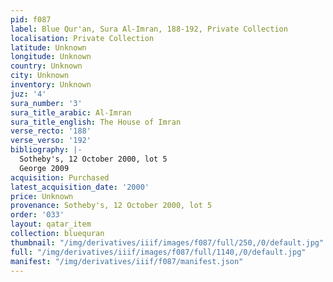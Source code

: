 ```yaml
---
pid: f087
label: Blue Qur'an, Sura Al-Imran, 188-192, Private Collection
localisation: Private Collection
latitude: Unknown
longitude: Unknown
country: Unknown
city: Unknown
inventory: Unknown
juz: '4'
sura_number: '3'
sura_title_arabic: Al-Imran
sura_title_english: The House of Imran
verse_recto: '188'
verse_verso: '192'
bibliography: |-
  Sotheby's, 12 October 2000, lot 5
  George 2009
acquisition: Purchased
latest_acquisition_date: '2000'
price: Unknown
provenance: Sotheby's, 12 October 2000, lot 5
order: '033'
layout: qatar_item
collection: bluequran
thumbnail: "/img/derivatives/iiif/images/f087/full/250,/0/default.jpg"
full: "/img/derivatives/iiif/images/f087/full/1140,/0/default.jpg"
manifest: "/img/derivatives/iiif/f087/manifest.json"
---
```

